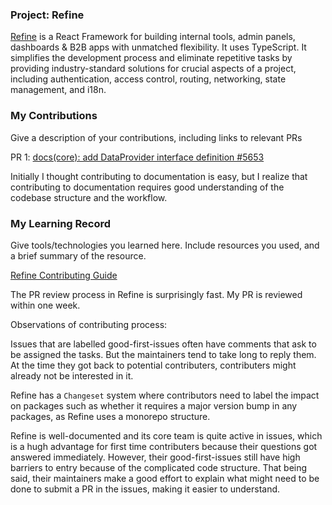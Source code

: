 ### Project: Refine

[Refine](https://github.com/refinedev/refine) is a React Framework for building internal tools, admin panels, dashboards & B2B apps with unmatched flexibility. It uses TypeScript. It simplifies the development process and eliminate repetitive tasks by providing industry-standard solutions for crucial aspects of a project, including authentication, access control, routing, networking, state management, and i18n.


### My Contributions

Give a description of your contributions, including links to relevant PRs

PR 1: [docs(core): add DataProvider interface definition #5653](https://github.com/refinedev/refine/pull/5653)

Initially I thought contributing to documentation is easy, but I realize that contributing to documentation requires good understanding of the codebase structure and the workflow.

### My Learning Record

Give tools/technologies you learned here. Include resources you used, and a brief summary of the resource.

[Refine Contributing Guide](https://refine.dev/docs/guides-concepts/contributing/)

The PR review process in Refine is surprisingly fast. My PR is reviewed within one week.

Observations of contributing process:

Issues that are labelled good-first-issues often have comments that ask to be assigned the tasks. But the maintainers tend to take long to reply them. At the time they got back to potential contributers, contributers might already not be interested in it.

Refine has a `Changeset` system where contributors need to label the impact on packages such as whether it requires a major version bump in any packages, as Refine uses a monorepo structure.

Refine is well-documented and its core team is quite active in issues, which is a hugh advantage for first time contributers because their questions got answered immediately. However, their good-first-issues still have high barriers to entry because of the complicated code structure. That being said, their maintainers make a good effort to explain what might need to be done to submit a PR in the issues, making it easier to understand.